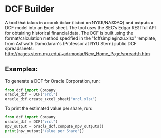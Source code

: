 # DCF Builder
A tool that takes in a stock ticker (listed on NYSE/NASDAQ) and outputs a DCF model into an Excel sheet. The tool uses the SEC's Edgar RESTful API for obtaining historical financial data. The DCF is built using the format/calculation method specified in the "fcffsimpleginzu.xlsx" template, from Ashwath Damodaran's (Professor at NYU Stern) public DCF spreadsheets: http://pages.stern.nyu.edu/~adamodar/New_Home_Page/spreadsh.htm 

## Examples: 
To generate a DCF for Oracle Corporation, run: 

```python
from dcf import Company
oracle_dcf = DCF("orcl")
oracle_dcf.create_excel_sheet("orcl.xlsx")
```

To print the estimated value per share, run: 

```python
from dcf import Company
oracle_dcf = DCF("orcl")
npv_output = oracle_dcf.compute_npv_outputs()
print(npv_output['Value per Share'])
```
